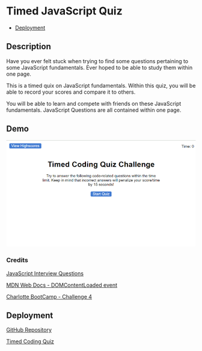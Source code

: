 # Timed JavaScript Quiz

- [Deployment](#deployment)

## Description 

Have you ever felt stuck when trying to find some questions pertaining to some JavaScript fundamentals. Ever hoped to be able to study them within one page.

This is a timed quix on JavaScript fundamentals. Within this quiz, you will be able to record your scores and compare it to others. 

You will be able to learn and compete with friends on these JavaScript fundamentals. JavaScript Questions are all contained within one page.

## Demo
![Timed JavaScript Quiz](./assets/images/demo.png)

### Credits
[JavaScript Interview Questions](https://www.interviewbit.com/javascript-interview-questions/)

[MDN Web Docs - DOMContentLoaded event](https://developer.mozilla.org/en-US/docs/Web/API/Document/DOMContentLoaded_event)

[Charlotte BootCamp - Challenge 4 ](https://git.bootcampcontent.com/UNC-Charlotte/UNCC-VIRT-FSF-PT-07-2023-U-LOLC/-/tree/main/04-Web-APIs?ref_type=heads)

## Deployment

[GitHub Repository](https://github.com/Develepor-Dan/Timed_Quiz)

[Timed Coding Quiz](https://develepor-dan.github.io/Timed_Quiz/)